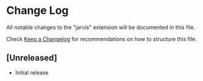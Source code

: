 # Change Log

All notable changes to the "jarvis" extension will be documented in this file.

Check [Keep a Changelog](http://keepachangelog.com/) for recommendations on how to structure this file.

## [Unreleased]

- Initial release
